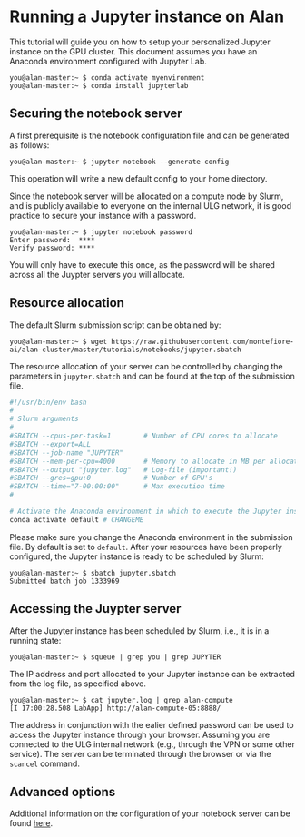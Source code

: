 # Running a Jupyter instance on Alan

This tutorial will guide you on how to setup your personalized Jupyter instance on the GPU cluster. This document assumes you have an Anaconda environment configured with Jupyter Lab.
```console
you@alan-master:~ $ conda activate myenvironment
you@alan-master:~ $ conda install jupyterlab
```

## Securing the notebook server

A first prerequisite is the notebook configuration file and can be generated as follows:
```console
you@alan-master:~ $ jupyter notebook --generate-config
```
This operation will write a new default config to your home directory.

Since the notebook server will be allocated on a compute node by Slurm, and is publicly available to everyone on the internal ULG network, it is good practice to secure your instance with a password.
```console
you@alan-master:~ $ jupyter notebook password
Enter password:  ****
Verify password: ****
```
You will only have to execute this once, as the password will be shared across all the Juypter servers you will allocate.

## Resource allocation
The default Slurm submission script can be obtained by:
```console
you@alan-master:~ $ wget https://raw.githubusercontent.com/montefiore-ai/alan-cluster/master/tutorials/notebooks/jupyter.sbatch
```
The resource allocation of your server can be controlled by changing the parameters in `jupyter.sbatch` and can be found at the top of the submission file.
```bash
#!/usr/bin/env bash
#
# Slurm arguments
#
#SBATCH --cpus-per-task=1        # Number of CPU cores to allocate
#SBATCH --export=ALL
#SBATCH --job-name "JUPYTER"
#SBATCH --mem-per-cpu=4000       # Memory to allocate in MB per allocated CPU core
#SBATCH --output "jupyter.log"   # Log-file (important!)
#SBATCH --gres=gpu:0             # Number of GPU's
#SBATCH --time="7-00:00:00"      # Max execution time
#

# Activate the Anaconda environment in which to execute the Jupyter instance.
conda activate default # CHANGEME
```
Please make sure you change the Anaconda environment in the submission file. By default is set to `default`. After your resources have been properly configured, the Jupyter instance is ready to be scheduled by Slurm:
```console
you@alan-master:~ $ sbatch jupyter.sbatch
Submitted batch job 1333969
```

## Accessing the Juypter server
After the Jupyter instance has been scheduled by Slurm, i.e., it is in a running state:
```console
you@alan-master:~ $ squeue | grep you | grep JUPYTER
```
The IP address and port allocated to your Jupyter instance can be extracted from the log file, as specified above.
```console
you@alan-master:~ $ cat jupyter.log | grep alan-compute
[I 17:00:28.508 LabApp] http://alan-compute-05:8888/
```
The address in conjunction with the ealier defined password can be used to access the Jupyter instance through your browser. Assuming you are connected to the ULG internal network (e.g., through the VPN or some other service). The server can be terminated through the browser or via the `scancel` command.

## Advanced options
Additional information on the configuration of your notebook server can be found [here](https://jupyter-notebook.readthedocs.io/en/stable/public_server.html).
